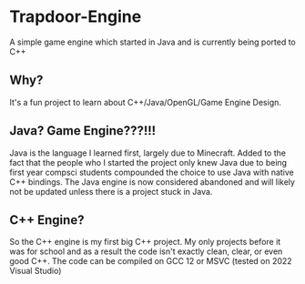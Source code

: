 # Trapdoor-Engine
A simple game engine which started in Java and is currently being ported to C++

## Why?
It's a fun project to learn about C++/Java/OpenGL/Game Engine Design.

## Java? Game Engine???!!!
Java is the language I learned first, largely due to Minecraft. Added to the fact that the people who I started the project only knew Java due to being
first year compsci students compounded the choice to use Java with native C++ bindings. The Java engine is now considered abandoned and will likely not be
updated unless there is a project stuck in Java.

## C++ Engine?
So the C++ engine is my first big C++ project. My only projects before it was for school and as a result the code isn't exactly clean, clear, or even 
good C++. The code can be compiled on GCC 12 or MSVC (tested on 2022 Visual Studio)
